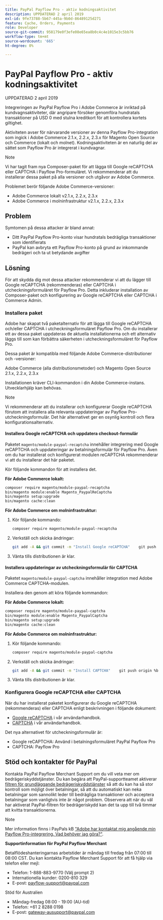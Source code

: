 ```yaml
---
title: PayPal Payflow Pro - aktiv kodningsaktivitet
description: UPPDATERAD 2 april 2019
exl-id: 9fe73788-5b67-445a-9b0d-86489125d271
feature: Cache, Orders, Payments
role: Developer
source-git-commit: 958179e0f3efe08e65ea8b0c4c4e1015e3c5bb76
workflow-type: tm+mt
source-wordcount: '665'
ht-degree: 0%

---
```


# PayPal Payflow Pro - aktiv kodningsaktivitet

UPPDATERAD 2 april 2019

Integreringen av PayPal Payflow Pro i Adobe Commerce är inriktad på kundvagnsaktiviteter, där angripare försöker genomföra hundratals transaktioner på USD 0 med stulna kreditkort för att kontrollera kortets giltighet.

Aktiviteten avser för närvarande versioner av denna Payflow Pro-integration som ingick i Adobe Commerce 2.1.x, 2.2.x, 2.3.x för Magento Open Source och Commerce (lokalt och molnet). Kodningsaktiviteten är en naturlig del av sättet som Payflow Pro är integrerat i kundvagnar.

>[!NOTE]
>
>Vi har tagit fram nya Composer-paket för att lägga till Google reCAPTCHA eller CAPTCHA i Payflow Pro-formuläret. Vi rekommenderar att du installerar dessa paket på alla versioner och utgåvor av Adobe Commerce.

Problemet berör följande Adobe Commerce-versioner:

* Adobe Commerce lokalt v2.1.x, 2.2.x, 2.3.x
* Adobe Commerce i molninfrastruktur v2.1.x, 2.2.x, 2.3.x

## Problem

Symtomen på dessa attacker är bland annat:

* Ditt PayPal Payflow Pro-konto visar hundratals bedrägliga transaktioner som identifierats
* PayPal kan avbryta ett Payflow Pro-konto på grund av inkommande bedrägeri och ta ut betydande avgifter

## Lösning

För att skydda dig mot dessa attacker rekommenderar vi att du lägger till Google reCAPTCHA (rekommenderas) eller CAPTCHA i utcheckningsformuläret för Payflow Pro. Detta inkluderar installation av Composer-paket och konfigurering av Google reCAPTCHA eller CAPTCHA i Commerce Admin.

### Installera paket

Adobe har skapat två paketalternativ för att lägga till Google reCAPTCHA och/eller CAPTCHA i utcheckningsformuläret Payflow Pro. Om du installerar ett av dessa paket uppdateras de aktuella installationerna och ett alternativ läggs till som kan förbättra säkerheten i utcheckningsformuläret för Payflow Pro.

Dessa paket är kompatibla med följande Adobe Commerce-distributioner och -versioner:

Adobe Commerce (alla distributionsmetoder) och Magento Open Source 2.1.x, 2.2.x, 2.3.x

Installationen kräver CLI-kommandon i din Adobe Commerce-instans. Utvecklarhjälp kan behövas.

>[!NOTE]
>
>Vi rekommenderar att du installerar och konfigurerar Google reCAPTCHA förutom att installera alla relevanta uppdateringar av Payflow Pro-utcheckningsformulär. Det här alternativet ger en osynlig kontroll och flera konfigurationsalternativ.

#### Installera Google reCAPTCHA och uppdatera checkout-formulär

Paketet `magento/module-paypal-recaptcha` innehåller integrering med Google reCAPTCHA och uppdateringar av betalningsformulär för Payflow Pro. Även om du har installerat och konfigurerat modulen reCAPTCHA rekommenderar vi att du installerar det här paketet.

Kör följande kommandon för att installera det.

**För Adobe Commerce lokalt:**

```bash
composer require magento/module-paypal-recaptcha
bin/magento module:enable Magento_PaypalReCaptcha
bin/magento setup:upgrade
bin/magento cache:clean
```

**För Adobe Commerce om molninfrastruktur:**

1. Kör följande kommando:

   ```bash
   composer require magento/module-paypal-recaptcha
   ```

1. Verkställ och skicka ändringar:

   ```bash
   git add -A && git commit -m "Install Google reCAPTCHA"    git push origin %branch_name%
   ```

1. Vänta tills distributionen är klar.

#### Installera uppdateringar av utcheckningsformulär för CAPTCHA

Paketet `magento/module-paypal-captcha` innehåller integration med Adobe Commerce CAPTCHA-modulen.

Installera den genom att köra följande kommandon:

**För Adobe Commerce lokalt:**

```bash
composer require magento/module-paypal-captcha
bin/magento module:enable Magento_PaypalCaptcha
bin/magento setup:upgrade
bin/magento cache:clean
```

**För Adobe Commerce om molninfrastruktur:**

1. Kör följande kommando:

   ```bash
   composer require magento/module-paypal-captcha
   ```

1. Verkställ och skicka ändringar:

   ```bash
   git add -A && git commit -m "Install CAPTCHA"    git push origin %branch_name%
   ```

1. Vänta tills distributionen är klar.

### Konfigurera Google reCAPTCHA eller CAPTCHA

När du har installerat paketet konfigurerar du Google reCAPTCHA (rekommenderas) eller CAPTCHA enligt beskrivningen i följande dokument:

* [Google reCAPTCHA](https://docs.magento.com/user-guide/stores/security-google-recaptcha.html) i vår användarhandbok.
* [CAPTCHA](https://docs.magento.com/user-guide/stores/security-captcha.html) i vår användarhandbok.

Det nya alternativet för utcheckningsformulär är:

* Google reCAPTCHA: Använd i betalningsformuläret PayPal Payflow Pro
* CAPTCHA: Payflow Pro

## Stöd och kontakter för PayPal

Kontakta PayPal Payflow Merchant Support om du vill veta mer om bedrägeriskyddstjänster. Du kan begära att PayPal-supportteamet aktiverar [filtren för grundläggande bedrägeriskyddstjänster](https://developer.paypal.com/api/nvp-soap/payflow/fraud-protection/) så att du kan ha så stor kontroll som möjligt över betalningar, så att du automatiskt kan neka betalningar som sannolikt leder till bedrägliga transaktioner och acceptera betalningar som vanligtvis inte är något problem. Observera att när du väl har aktiverat PayPal-filtren för bedrägeriskydd kan det ta upp till två timmar att kvitta transaktionerna.

>[!NOTE]
>
>Mer information finns i PayPals kB [&quot;Adobe har kontaktat mig angående min Payflow Pro-integrering. Vad behöver jag göra?&quot;](https://www.paypal.com/us/smarthelp/article/ts2242).

**Supportinformation för PayPal Payflow Merchant**

Betalflödeshanteringarnas arbetstider är måndag till fredag från 07:00 till 08:00 CST. Du kan kontakta Payflow Merchant Support för att få hjälp via telefon eller mejl:

* Telefon: 1-888-883-9770 (Välj prompt 2)
* Internationella kunder: 0200-810 329
* E-post: [payflow-support@paypal.com](mailto:payflow-support@paypal.com)

Stöd för Australien

* Måndag-fredag 08:00 - 19:00 (AU-tid)
* Telefon: +61 2 8288 0198
* E-post: [gateway-ausupport@paypal.com](mailto:gateway-ausupport@paypal.com)
